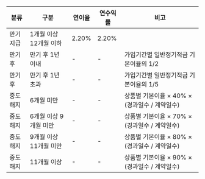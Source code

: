 | 분류     | 구분                   | 연이율 | 연수익률 | 비고                                             |
|----------|------------------------|--------|----------|--------------------------------------------------|
| 만기지급 | 1개월 이상 12개월 이하 | 2.20%  | 2.20%    |                                                  |
| 만기후   | 만기 후 1년 이내        | -      | -        | 가입기간별 일반정기적금 기본이율의 1/2           |
| 만기후   | 만기 후 1년 초과        | -      | -        | 가입기간별 일반정기적금 기본이율의 1/5           |
| 중도해지 | 6개월 미만              | -      | -        | 상품별 기본이율 × 40% × (경과일수 / 계약일수)     |
| 중도해지 | 6개월 이상 9개월 미만   | -      | -        | 상품별 기본이율 × 70% × (경과일수 / 계약일수)     |
| 중도해지 | 9개월 이상 11개월 미만  | -      | -        | 상품별 기본이율 × 80% × (경과일수 / 계약일수)     |
| 중도해지 | 11개월 이상             | -      | -        | 상품별 기본이율 × 90% × (경과일수 / 계약일수)     |